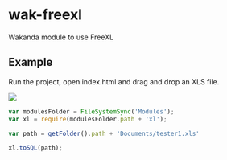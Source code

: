 wak-freexl
==========

Wakanda module to use FreeXL

Example
-------
Run the project, open index.html and drag and drop an XLS file.

![](https://github.com/miyako/wak-freexl/blob/master/images/screenshot.png)

```js
var modulesFolder = FileSystemSync('Modules');
var xl = require(modulesFolder.path + 'xl');

var path = getFolder().path + 'Documents/tester1.xls'

xl.toSQL(path);
```
